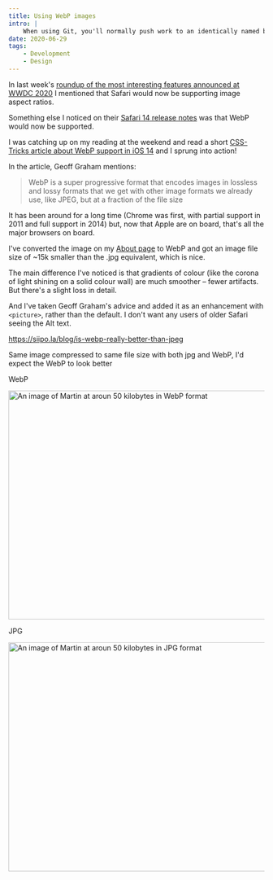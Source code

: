 ```yaml
---
title: Using WebP images
intro: |
    When using Git, you'll normally push work to an identically named branch on your remote, but what if you want to push to a different branch?
date: 2020-06-29
tags:
    - Development
    - Design
---
```


In last week's [roundup of the most interesting features announced at WWDC 2020](https://www.tempertemper.net/blog/wwdc-2020-roundup) I mentioned that Safari would now be supporting image aspect ratios.

Something else I noticed on their [Safari 14 release notes](https://developer.apple.com/documentation/safari-release-notes/safari-14-beta-release-notes#Media) was that WebP would now be supported.

I was catching up on my reading at the weekend and read a short [CSS-Tricks article about WebP support in iOS 14](https://css-tricks.com/webp-image-support-coming-to-ios-14/) and I sprung into action!

In the article, Geoff Graham mentions:

> WebP is a super progressive format that encodes images in lossless and lossy formats that we get with other image formats we already use, like JPEG, but at a fraction of the file size

It has been around for a long time (Chrome was first, with partial support in 2011 and full support in 2014) but, now that Apple are on board, that's all the major browsers on board.

I've converted the image on my [About page](/about) to WebP and got an image file size of ~15k smaller than the .jpg equivalent, which is nice.

The main difference I've noticed is that gradients of colour (like the corona of light shining on a solid colour wall) are much smoother – fewer artifacts. But there's a slight loss in detail.

And I've taken Geoff Graham's advice and added it as an enhancement with `<picture>`, rather than the default. I don't want any users of older Safari seeing the Alt text.


https://siipo.la/blog/is-webp-really-better-than-jpeg

Same image compressed to same file size with both jpg and WebP, I'd expect the WebP to look better

WebP

<img src="/assets/img/blog/martin-underhill-tempertemper.webp" alt="An image of Martin at aroun 50 kilobytes in WebP format" width="800" height="450" />


JPG

<img src="/assets/img/martin-underhill-tempertemper.jpg" alt="An image of Martin at aroun 50 kilobytes in JPG format" width="800" height="450">

